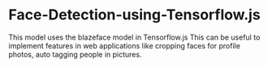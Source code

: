 # Face-Detection-using-Tensorflow.js

This model uses the blazeface model in Tensorflow.js
This can be useful to implement features in web applications like cropping faces for profile photos, auto tagging people in pictures.
